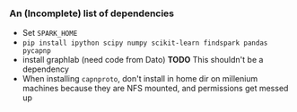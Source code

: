 


### An (Incomplete) list of dependencies

+ Set `SPARK_HOME`
+ `pip install ipython scipy numpy scikit-learn findspark pandas pycapnp`
+ install graphlab (need code from Dato) __TODO__ This shouldn't be a dependency
+ When installing `capnproto`, don't install in home dir on millenium machines because they
  are NFS mounted, and permissions get messed up
